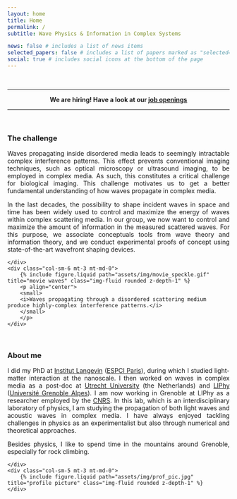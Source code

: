 ```yaml
---
layout: home
title: Home
permalink: /
subtitle: Wave Physics & Information in Complex Systems

news: false # includes a list of news items
selected_papers: false # includes a list of papers marked as "selected={true}"
social: true # includes social icons at the bottom of the page
---
```


<br>

<hr />

<p align="center"> 
<b>
We are hiring! Have a look at our <a href="/openings/">job openings</a>
</b>
</p>

<hr />

<br>

<h3>The challenge</h3>

<div class="row justify-content-sm-center">
    <div class="col-sm-6 mt-3 mt-md-0">

<p align="justify"> 
Waves propagating inside disordered media leads to seemingly intractable complex interference patterns. This effect prevents conventional imaging techniques, such as optical microscopy or ultrasound imaging, to be employed in complex media. As such, this constitutes a critical challenge for biological imaging. This challenge motivates us to get a better fundamental understanding of how waves propagate in complex media.
</p>

<p align="justify"> 
In the last decades, the possibility to shape incident waves in space and time has been widely used to control and maximize the energy of waves within complex scattering media. In our group, we now want to control and maximize the amount of information in the measured scattered waves. For this purpose, we associate conceptuals tools from wave theory and information theory, and we conduct experimental proofs of concept using state-of-the-art wavefront shaping devices.
</p>

    </div>
    <div class="col-sm-6 mt-3 mt-md-0">
        {% include figure.liquid path="assets/img/movie_speckle.gif" title="movie waves" class="img-fluid rounded z-depth-1" %}
        <p align="center">
        <small>
        <i>Waves propagating through a disordered scattering medium produce highly-complex interference patterns.</i>
        </small>
        </p>
    </div>

</div>

<br>

<h3>About me</h3>

<div class="row justify-content-sm-center">
    <div class="col-sm-7 mt-3 mt-md-0">

<p align="justify"> 
I did my PhD at <a href="https://www.institut-langevin.espci.fr">Institut Langevin</a> (<a href="https://www.espci.psl.eu/">ESPCI Paris</a>), during which I studied light-matter interaction at the nanoscale. I then worked on waves in complex media as a post-doc at <a href="https://www.uu.nl/en">Utrecht University</a> (the Netherlands) and <a href="https://liphy.univ-grenoble-alpes.fr/">LIPhy</a> (<a href="https://www.univ-grenoble-alpes.fr/">Université Grenoble Alpes</a>). I am now working in Grenoble at LIPhy as a researcher employed by the <a href="https://www.cnrs.fr">CNRS</a>. In this lab, which is an interdisciplinary laboratory of physics, I am studying the propagation of both light waves and acoustic waves in complex media. I have always enjoyed tackling challenges in physics as an experimentalist but also through numerical and theoretical approaches.
</p>

<p align="justify"> 
Besides physics, I like to spend time in the mountains around Grenoble, especially for rock climbing.
</p>

    </div>
    <div class="col-sm-5 mt-3 mt-md-0">
        {% include figure.liquid path="assets/img/prof_pic.jpg" title="profile picture" class="img-fluid rounded z-depth-1" %}
    </div>

</div>

<br>
